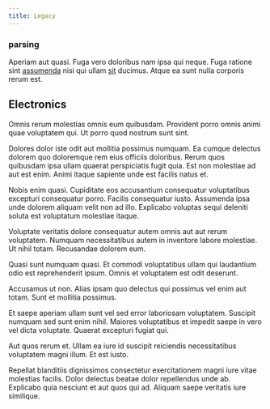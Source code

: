 ```yaml
---
title: Legacy
---
```


### parsing

Aperiam aut quasi. Fuga vero doloribus nam ipsa qui neque. Fuga ratione sint [assumenda](/dolore/odio/neque/rich_malaysian_ringgit_mindshare.md) nisi qui ullam [sit](/earum/quo/dolorem/ergonomic_wooden_cheese_oklahoma.md) ducimus. Atque ea sunt nulla corporis rerum est.

## Electronics

Omnis rerum molestias omnis eum quibusdam. Provident porro omnis animi quae voluptatem qui. Ut porro quod nostrum sunt sint.

Dolores dolor iste odit aut mollitia possimus numquam. Ea cumque delectus dolorem quo doloremque rem eius officiis doloribus. Rerum quos quibusdam ipsa ullam quaerat perspiciatis fugit quia. Est non molestiae ad aut est enim. Animi itaque sapiente unde est facilis natus et.

Nobis enim quasi. Cupiditate eos accusantium consequatur voluptatibus excepturi consequatur porro. Facilis consequatur iusto. Assumenda ipsa unde dolorem aliquam velit non ad illo. Explicabo voluptas sequi deleniti soluta est voluptatum molestiae itaque.

Voluptate veritatis dolore consequatur autem omnis aut aut rerum voluptatem. Numquam necessitatibus autem in inventore labore molestiae. Ut nihil totam. Recusandae dolorem eum.

Quasi sunt numquam quasi. Et commodi voluptatibus ullam qui laudantium odio est reprehenderit ipsum. Omnis et voluptatem est odit deserunt.

Accusamus ut non. Alias ipsam quo delectus qui possimus vel enim aut totam. Sunt et mollitia possimus.

Et saepe aperiam ullam sunt vel sed error laboriosam voluptatem. Suscipit numquam sed sunt enim nihil. Maiores voluptatibus et impedit saepe in vero vel dicta voluptate. Quaerat excepturi fugiat qui.

Aut quos rerum et. Ullam ea iure id suscipit reiciendis necessitatibus voluptatem magni illum. Et est iusto.

Repellat blanditiis dignissimos consectetur exercitationem magni iure vitae molestias facilis. Dolor delectus beatae dolor repellendus unde ab. Explicabo quia nesciunt et aut quos qui ad. Aliquam saepe veritatis iure similique.
